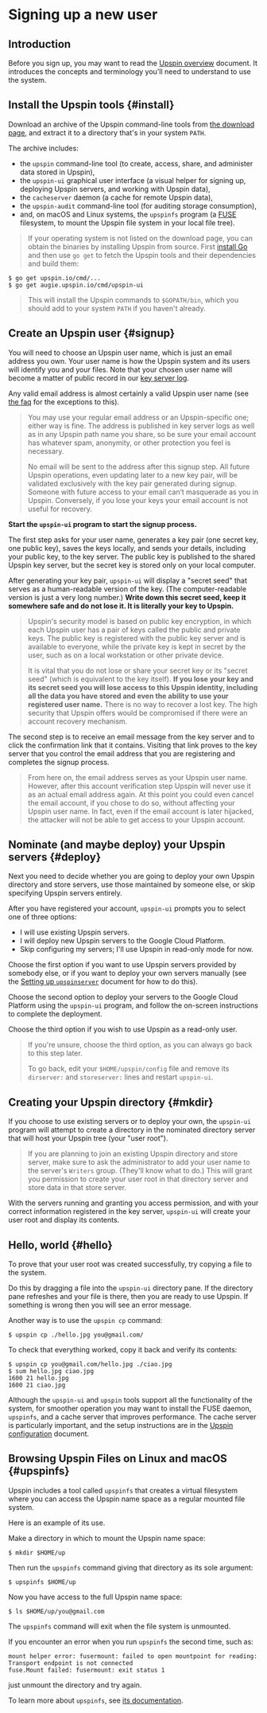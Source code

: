 # Signing up a new user

## Introduction

Before you sign up, you may want to read the
[Upspin overview](/doc/overview.md) document.
It introduces the concepts and terminology you'll need to understand to use the
system.

## Install the Upspin tools {#install}

Download an archive of the Upspin command-line tools from [the download
page](https://upspin.io/dl/), and extract it to a directory that's in your system `PATH`.

The archive includes:

- the `upspin` command-line tool (to create, access, share, and administer data
  stored in Upspin),
- the `upspin-ui` graphical user interface (a visual helper for signing up,
  deploying Upspin servers, and working with Upspin data),
- the `cacheserver` daemon (a cache for remote Upspin data),
- the `upspin-audit` command-line tool (for auditing storage consumption),
- and, on macOS and Linux systems, the `upspinfs` program
  (a [FUSE](https://github.com/libfuse/libfuse) filesystem, to mount the Upspin
  file system in your local file tree).

> If your operating system is not listed on the download page, you can obtain
> the binaries by installing Upspin from source.
> First [install Go](https://golang.org/doc/install) and then use `go get` to
> fetch the Upspin tools and their dependencies and build them:

```
$ go get upspin.io/cmd/...
$ go get augie.upspin.io/cmd/upspin-ui
```

> This will install the Upspin commands to `$GOPATH/bin`, which you should add
> to your system `PATH` if you haven't already.

## Create an Upspin user {#signup}

You will need to choose an Upspin user name, which is just an email address you
own.
Your user name is how the Upspin system and its users will identify you and your
files.
Note that your chosen user name will become a matter of public record in our
[key server log](https://key.upspin.io/log).

Any valid email address is almost certainly a valid Upspin user name
(see [the faq](faq.md#email-restrictions) for the exceptions to this).

> You may use your regular email address or an Upspin-specific one; either way
> is fine.
> The address is published in key server logs as well as in any Upspin path
> name you share, so be sure your email account has whatever spam, anonymity,
> or other protection you feel is necessary.
>
> No email will be sent to the address after this signup step. All future
> Upspin operations, even updating later to a new key pair, will be validated
> exclusively with the key pair generated during signup.
> Someone with future access to your email can’t masquerade as you in Upspin.
> Conversely, if you lose your keys your email account is not useful for
> recovery.

**Start the `upspin-ui` program to start the signup process.**

The first step asks for your user name, generates a key pair (one secret key,
one public key), saves the keys locally, and sends your details, including
your public key, to the key server.
The public key is published to the shared Upspin key server, but the secret key
is stored only on your local computer.

After generating your key pair, `upspin-ui` will display a "secret seed" that
serves as a human-readable version of the key.
(The computer-readable version is just a very long number.)
**Write down this secret seed, keep it somewhere safe and do not lose it. It is
literally your key to Upspin.**

> Upspin's security model is based on public key encryption, in which each
> Upspin user has a pair of keys called the public and private keys.
> The public key is registered with the public key server and is available to
> everyone, while the private key is kept in secret by the user, such as on a
> local workstation or other private device.
>
> It is vital that you do not lose or share your secret key or its "secret
> seed" (which is equivalent to the key itself).
> **If you lose your key and its secret seed
> you will lose access to this Upspin identity,
> including all the data you have stored and even the ability
> to use your registered user name.**
> There is no way to recover a lost key.
> The high security that Upspin offers would be compromised if
> there were an account recovery mechanism.

The second step is to receive an email message from the key server and to click
the confirmation link that it contains.
Visiting that link proves to the key server that you control the email address
that you are registering and completes the signup process.

> From here on, the email address serves as your Upspin user name.
> However, after this account verification step Upspin will never use it as an
> actual email address again.
> At this point you could even cancel the email account, if you chose to do so,
> without affecting your Upspin user name.
> In fact, even if the email account is later hijacked, the
> attacker will not be able to get access to your Upspin account.

## Nominate (and maybe deploy) your Upspin servers {#deploy}

Next you need to decide whether you are going to deploy your own Upspin
directory and store servers, use those maintained by someone else, or
skip specifying Upspin servers entirely.

After you have registered your account, `upspin-ui` prompts you to select one
of three options:

- I will use existing Upspin servers.
- I will deploy new Upspin servers to the Google Cloud Platform.
- Skip configuring my servers; I'll use Upspin in read-only mode for now.

Choose the first option if you want to use Upspin servers provided by somebody
else, or if you want to deploy your own servers manually (see the [Setting up
`upspinserver`](/doc/server_setup.md) document for how to do this).

Choose the second option to deploy your servers to the Google Cloud Platform
using the `upspin-ui` program, and follow the on-screen instructions to
complete the deployment.

Choose the third option if you wish to use Upspin as a read-only user.

> If you're unsure, choose the third option, as you can always go back to this
> step later.
>
> To go back, edit your `$HOME/upspin/config` file and remove its `dirserver:`
> and `storeserver:` lines and restart `upspin-ui`.

## Creating your Upspin directory {#mkdir}

If you choose to use existing servers or to deploy your own, the `upspin-ui`
program will attempt to create a directory in the nominated directory server
that will host your Upspin tree (your "user root").

> If you are planning to join an existing Upspin directory and store server,
> make sure to ask the administrator to add your user name to the server's
> `Writers` group. (They'll know what to do.)
> This will grant you permission to create your user root in that directory
> server and store data in that store server.

With the servers running and granting you access permission, and with your
correct information registered in the key server, `upspin-ui` will create
your user root and display its contents.

## Hello, world {#hello}

To prove that your user root was created successfully, try copying a file to
the system.

Do this by dragging a file into the `upspin-ui` directory pane.
If the directory pane refreshes and your file is there, then you are ready to
use Upspin.
If something is wrong then you will see an error message.

Another way is to use the `upspin cp` command:

```
$ upspin cp ./hello.jpg you@gmail.com/
```

To check that everything worked, copy it back and verify its contents:

```
$ upspin cp you@gmail.com/hello.jpg ./ciao.jpg
$ sum hello.jpg ciao.jpg
1600 21 hello.jpg
1600 21 ciao.jpg
```

Although the `upspin-ui` and `upspin` tools support all the functionality of
the system, for smoother operation you may want to install the FUSE daemon,
`upspinfs`, and a cache server that improves performance.
The cache server is particularly important, and the setup instructions are in
the [Upspin configuration](/doc/config.md) document.

## Browsing Upspin Files on Linux and macOS {#upspinfs}

Upspin includes a tool called `upspinfs` that creates a virtual filesystem
where you can access the Upspin name space as a regular mounted file system.

Here is an example of its use.

Make a directory in which to mount the Upspin name space:

```
$ mkdir $HOME/up
```

Then run the `upspinfs` command giving that directory as its sole argument:

```
$ upspinfs $HOME/up
```

Now you have access to the full Upspin name space:

```
$ ls $HOME/up/you@gmail.com
```

The `upspinfs` command will exit when the file system is unmounted.

If you encounter an error when you run `upspinfs` the second time, such as:

```
mount helper error: fusermount: failed to open mountpoint for reading: Transport endpoint is not connected
fuse.Mount failed: fusermount: exit status 1
```

just unmount the directory and try again.

To learn more about `upspinfs`, see [its documentation](https://godoc.org/upspin.io/cmd/upspinfs).
